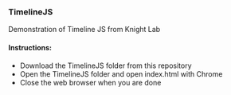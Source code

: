 ### TimelineJS

Demonstration of Timeline JS from Knight Lab

#### Instructions:
* Download the TimelineJS folder from this repository
* Open the TimelineJS folder and open index.html with Chrome
* Close the web browser when you are done
